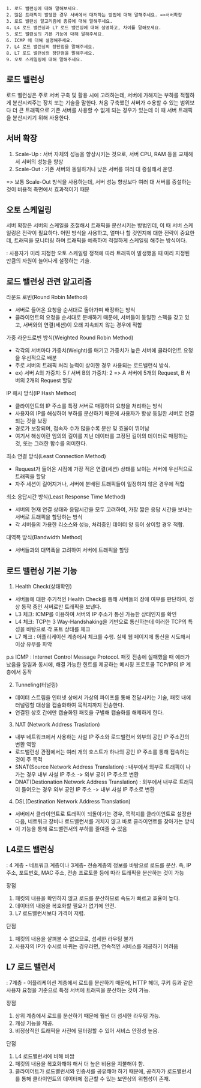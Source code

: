 ```
1. 로드 밸런싱에 대해 말해보세요.
2. 많은 트래픽이 발생한 경우 서버에서 대처하는 방법에 대해 말해주세요. =>서버확장
3. 로드 밸런싱 알고리즘에 종류에 대해 말해주세요.
4. L4 로드 밸런싱과 L7 로드 밸런싱에 대해 설명하고, 차이를 말해보세요.
5. 로드 밸런싱의 기본 기능에 대해 말해주세요.
6. ICMP 에 대해 설명해주세요.
7. L4 로드 밸런싱의 장단점을 말해주세요.
8. L7 로드 밸런싱의 장단점을 말해주세요.
9. 오토 스케일링에 대해 말해주세요.
```

## 로드 밸런싱
로드 밸런싱은 주로 서버 구축 및 활용 시에 고려하는데, 서버에 가해지는 부하를 적절하게 분산시켜주는 장치 또는 기술을 말한다.
처음 구축했던 서버가 수용할 수 있는 범위보다 더 큰 트래픽으로 기존 서버를 사용할 수 없게 되는 경우가 있는데 이 때 서버 트래픽을 분산시키기 위해 사용한다.

## 서버 확장
1) Scale-Up
  : 서버 자체의 성능을 향상시키는 것으로, 서버 CPU, RAM 등을 교체해서 서버의 성능을 향상
2) Scale-Out
  : 기존 서버와 동일하거나 낮은 서버를 여러 대 증설해서 운영.
  
=> 보통 Scale-Out 방식을 사용하는데, 서버 성능 향상보다 여러 대 서버를 증설하는 것이 비용적 측면에서 효과적이기 때문

## 오토 스케일링
서버 확장은 서버의 스케일을 조절해서 트래픽을 분산시키는 방법인데, 이 때 서버 스케일링은 전략이 필요하다. 어떤 방식을 사용하고, 얼마나 할 것인지에 대한
전략이 중요한데, 트래픽을 모니터링 하며 트래픽을 예측하여 적절하게 스케일링 해주는 방식이다.

: 사용자가 미리 지정한 오토 스케일링 정책에 따라 트래픽이 발생했을 때 미리 지정된 만큼의 자원이 늘어나게 설정하는 기술.

## 로드 밸런싱 관련 알고리즘
라운드 로빈(Round Robin Method)
- 서버로 들어온 요청을 순서대로 돌아가며 배정하는 방식
- 클라이언트의 요청을 순서대로 분배하기 때문에, 서버들이 동일한 스펙을 갖고 있고, 서버와의 연결(세션)이 오래 지속되지 않는 경우에 적합

가중 라운드로빈 방식(Weighted Round Robin Method)
- 각각의 서버마다 가중치(Weight)를 매기고 가중치가 높은 서버에 클라이언트 요청을 우선적으로 배분
- 주로 서버의 트래픽 처리 능력이 상이한 경우 사용되는 로드밸런식 방식.
- ex) 서버 A의 가중치: 5 / 서버 B의 가중치: 2
 => A 서버에 5개의 Request, B 서버의 2개의 Request 할당
 
 IP 해시 방식(IP Hash Method)
 - 클라이언트의 IP 주소를 특정 서버로 매핑하여 요청을 처리하는 방식
 - 사용자의 IP를 해싱하여 부하를 분산하기 때문에 사용자가 항상 동일한 서버로 연결되는 것을 보장
 - 경로가 보장되며, 접속자 수가 많을수록 분산 및 효율이 뛰어남
 - 여기서 해싱이란 임의의 길이를 지닌 데이터를 고정된 길이의 데이터로 매핑하는 것, 또는 그러한 함수를 의미한다.
 
 최소 연결 방식(Least Connection Method)
- Request가 들어온 시점에 가장 적은 연결(세션) 상태를 보이는 서버에 우선적으로 트래픽을 할당
- 자주 세션이 길어지거나, 서버에 분배된 트래픽들이 일정하지 않은 경우에 적합

최소 응답시간 방식(Least Response Time Method)
- 서버의 현재 연결 상태와 응답시간을 모두 고려하여, 가장 짧은 응답 시간을 보내는 서버로 트래픽을 할당하는 방식
- 각 서버들의 가용한 리소스와 성능, 처리중인 데이터 양 등이 상이할 경우 적합.

대역폭 방식(Bandwidth Method)
- 서버들과의 대역폭을 고려하여 서버에 트래픽을 할당

## 로드 밸런싱 기본 기능
1. Health Check(상태확인)
- 서버들에 대한 주기적인 Health Check를 통해 서버들의 장애 여부를 판단하여, 정상 동작 중인 서버로만 트래픽을 보낸다.
- L3 체크: ICMP를 이용하여 서버의 IP 주소가 통신 가능한 상태인지를 확인
- L4 체크: TCP는 3 Way-Handshaking을 기반으로 통신하는데 이러한 TCP의 특성을 바탕으로 각 포트 상태를 체크
- L7 체크 : 어플리케이션 계층에서 체크를 수행. 실제 웹 페이지에 통신을 시도해서 이상 유무를 파악

p.s ICMP : Internet Control Message Protocol. 패킷 전송에 실패했을 때 에러가 났음을 알림과 동시에, 해결 가능한 힌트를 제공하는 메시징 프로토콜
          TCP/IP의 IP 계층에서 동작

2. Tunneling(터널링)
- 데이터 스트림을 인터넷 상에서 가상의 파이프를 통해 전달시키는 기술, 패킷 내에 터널링할 대상을 캡슐화하여 목적지까지 전송한다.
- 연결된 상호 간에만 캡슐화된 패킷을 구별해 캡슐화를 해제하게 한다.

3. NAT (Network Address Traslation)
- 내부 네트워크에서 사용하는 사설 IP 주소와 로드밸런서 외부의 공인 IP 주소간의 변환 역할 
- 로드밸런싱 관점에서는 여러 개의 호스트가 하나의 공인 IP 주소를 통해 접속하는 것이 주 목적
- SNAT(Source Network Address Translation) : 내부에서 외부로 트래픽이 나가는 경우
  내부 사설 IP 주소 -> 외부 공이 IP 주소로 변환
- DNAT(Destionation Network Address Translation) : 외부에서 내부로 트래픽이 들어오는 경우
  외부 공인 IP 주소 -> 내부 사설 IP 주소로 변환
  
4. DSL(Destination Network Address Translation)
- 서버에서 클라이언트로 트래픽이 되돌아가는 경우, 목적지를 클라이언트로 설정한 다음, 네트워크 장비나 로드밸런서를 거치지 않고 바로 클라이언트를 찾아가는 방식
- 이 기능을 통해 로드밸런서의 부하를 줄여줄 수 있음

## L4로드 밸런싱
: 4 계층 - 네트워크 계층이나 3계층- 전송계층의 정보를 바탕으로 로드를 분산. 즉, IP 주소, 포트번호, MAC 주소, 전송 프로토콜 등에 따라 트래픽을 분산하는 것이 가능

장점
1. 패킷의 내용을 확인하지 않고 로드를 분산하므로 속도가 빠르고 효율이 높다.
2. 데이터의 내용을 복호화할 필요가 없기에 안전.
3. L7 로드밸런서보다 가격이 저렴.

단점
1. 패킷의 내용을 살펴볼 수 없으므로, 섬세한 라우팅 불가
2. 사용자의 IP가 수시로 바뀌는 경우라면, 연속적인 서비스를 제공하기 어려움

## L7 로드 밸런서
: 7계층 - 어플리케이션 계층에서 로드를 분산하기 때문에, HTTP 헤더, 쿠키 등과 같은 사용자 요청을 기준으로 특정 서버에 트래픽을 분산하는 것이 가능.

장점
1. 상위 계층에서 로드를 분산하기 때문에 훨씬 더 섬세한 라우팅 가능.
2. 캐싱 기능을 제공.
3. 비정상적인 트래픽을 사전에 필터링할 수 있어 서비스 안정성 높음.

단점
1. L4 로드밸런서에 비해 비쌈
2. 패킷의 내용을 복호화해야 해서 더 높은 비용을 지불해야 함.
3. 클라이어트가 로드밸런서와 인증서를 공유해야 하기 때문에, 공격자가 로드밸런서를 통해 클라이언트의 데이터에 접근할 수 있는 보안상의 위험성이 존재.
